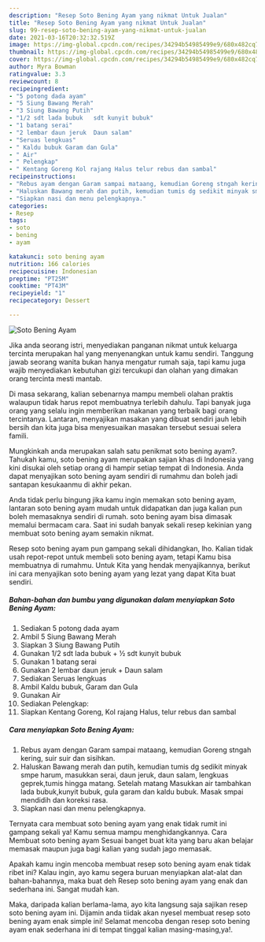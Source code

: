```yaml
---
description: "Resep Soto Bening Ayam yang nikmat Untuk Jualan"
title: "Resep Soto Bening Ayam yang nikmat Untuk Jualan"
slug: 99-resep-soto-bening-ayam-yang-nikmat-untuk-jualan
date: 2021-03-16T20:32:32.519Z
image: https://img-global.cpcdn.com/recipes/34294b54985499e9/680x482cq70/soto-bening-ayam-foto-resep-utama.jpg
thumbnail: https://img-global.cpcdn.com/recipes/34294b54985499e9/680x482cq70/soto-bening-ayam-foto-resep-utama.jpg
cover: https://img-global.cpcdn.com/recipes/34294b54985499e9/680x482cq70/soto-bening-ayam-foto-resep-utama.jpg
author: Myra Bowman
ratingvalue: 3.3
reviewcount: 8
recipeingredient:
- "5 potong dada ayam"
- "5 Siung Bawang Merah"
- "3 Siung Bawang Putih"
- "1/2 sdt lada bubuk   sdt kunyit bubuk"
- "1 batang serai"
- "2 lembar daun jeruk  Daun salam"
- "Seruas lengkuas"
- " Kaldu bubuk Garam dan Gula"
- " Air"
- " Pelengkap"
- " Kentang Goreng Kol rajang Halus telur rebus dan sambal"
recipeinstructions:
- "Rebus ayam dengan Garam sampai mataang, kemudian Goreng stngah kering, suir suir dan sisihkan."
- "Haluskan Bawang merah dan putih, kemudian tumis dg sedikit minyak smpe harum, masukkan serai, daun jeruk, daun salam, lengkuas geprek,tumis hingga matang. Setelah matang Masukkan air tambahkan lada bubuk,kunyit bubuk, gula garam dan kaldu bubuk. Masak smpai mendidih dan koreksi rasa."
- "Siapkan nasi dan menu pelengkapnya."
categories:
- Resep
tags:
- soto
- bening
- ayam

katakunci: soto bening ayam 
nutrition: 166 calories
recipecuisine: Indonesian
preptime: "PT25M"
cooktime: "PT43M"
recipeyield: "1"
recipecategory: Dessert

---
```



![Soto Bening Ayam](https://img-global.cpcdn.com/recipes/34294b54985499e9/680x482cq70/soto-bening-ayam-foto-resep-utama.jpg)

Jika anda seorang istri, menyediakan panganan nikmat untuk keluarga tercinta merupakan hal yang menyenangkan untuk kamu sendiri. Tanggung jawab seorang  wanita bukan hanya mengatur rumah saja, tapi kamu juga wajib menyediakan kebutuhan gizi tercukupi dan olahan yang dimakan orang tercinta mesti mantab.

Di masa  sekarang, kalian sebenarnya mampu membeli olahan praktis walaupun tidak harus repot membuatnya terlebih dahulu. Tapi banyak juga orang yang selalu ingin memberikan makanan yang terbaik bagi orang tercintanya. Lantaran, menyajikan masakan yang dibuat sendiri jauh lebih bersih dan kita juga bisa menyesuaikan masakan tersebut sesuai selera famili. 



Mungkinkah anda merupakan salah satu penikmat soto bening ayam?. Tahukah kamu, soto bening ayam merupakan sajian khas di Indonesia yang kini disukai oleh setiap orang di hampir setiap tempat di Indonesia. Anda dapat menyajikan soto bening ayam sendiri di rumahmu dan boleh jadi santapan kesukaanmu di akhir pekan.

Anda tidak perlu bingung jika kamu ingin memakan soto bening ayam, lantaran soto bening ayam mudah untuk didapatkan dan juga kalian pun boleh memasaknya sendiri di rumah. soto bening ayam bisa dimasak memalui bermacam cara. Saat ini sudah banyak sekali resep kekinian yang membuat soto bening ayam semakin nikmat.

Resep soto bening ayam pun gampang sekali dihidangkan, lho. Kalian tidak usah repot-repot untuk membeli soto bening ayam, tetapi Kamu bisa membuatnya di rumahmu. Untuk Kita yang hendak menyajikannya, berikut ini cara menyajikan soto bening ayam yang lezat yang dapat Kita buat sendiri.

<!--inarticleads1-->

##### Bahan-bahan dan bumbu yang digunakan dalam menyiapkan Soto Bening Ayam:

1. Sediakan 5 potong dada ayam
1. Ambil 5 Siung Bawang Merah
1. Siapkan 3 Siung Bawang Putih
1. Gunakan 1/2 sdt lada bubuk + ½ sdt kunyit bubuk
1. Gunakan 1 batang serai
1. Gunakan 2 lembar daun jeruk + Daun salam
1. Sediakan Seruas lengkuas
1. Ambil  Kaldu bubuk, Garam dan Gula
1. Gunakan  Air
1. Sediakan  Pelengkap:
1. Siapkan  Kentang Goreng, Kol rajang Halus, telur rebus dan sambal




<!--inarticleads2-->

##### Cara menyiapkan Soto Bening Ayam:

1. Rebus ayam dengan Garam sampai mataang, kemudian Goreng stngah kering, suir suir dan sisihkan.
1. Haluskan Bawang merah dan putih, kemudian tumis dg sedikit minyak smpe harum, masukkan serai, daun jeruk, daun salam, lengkuas geprek,tumis hingga matang. Setelah matang Masukkan air tambahkan lada bubuk,kunyit bubuk, gula garam dan kaldu bubuk. Masak smpai mendidih dan koreksi rasa.
1. Siapkan nasi dan menu pelengkapnya.




Ternyata cara membuat soto bening ayam yang enak tidak rumit ini gampang sekali ya! Kamu semua mampu menghidangkannya. Cara Membuat soto bening ayam Sesuai banget buat kita yang baru akan belajar memasak maupun juga bagi kalian yang sudah jago memasak.

Apakah kamu ingin mencoba membuat resep soto bening ayam enak tidak ribet ini? Kalau ingin, ayo kamu segera buruan menyiapkan alat-alat dan bahan-bahannya, maka buat deh Resep soto bening ayam yang enak dan sederhana ini. Sangat mudah kan. 

Maka, daripada kalian berlama-lama, ayo kita langsung saja sajikan resep soto bening ayam ini. Dijamin anda tiidak akan nyesel membuat resep soto bening ayam enak simple ini! Selamat mencoba dengan resep soto bening ayam enak sederhana ini di tempat tinggal kalian masing-masing,ya!.

